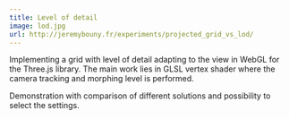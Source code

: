 ```yaml
---
title: Level of detail
image: lod.jpg
url: http://jeremybouny.fr/experiments/projected_grid_vs_lod/
---
```


Implementing a grid with level of detail adapting to the view in WebGL for the Three.js library. The main work lies in GLSL vertex shader where the camera tracking and morphing level is performed.

Demonstration with comparison of different solutions and possibility to select the settings.